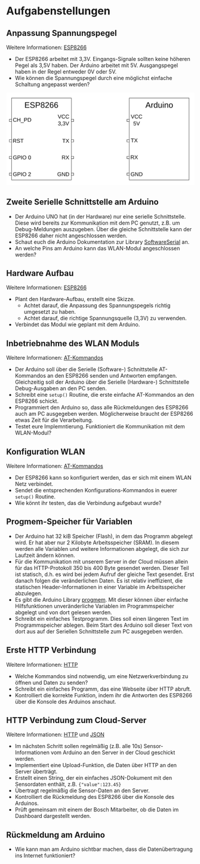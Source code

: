 # Aufgabenstellungen


## Anpassung Spannungspegel

Weitere Informationen: [ESP8266](ESP8266.md)

* Der ESP8266 arbeitet mit 3,3V. Eingangs-Signale sollten keine höheren Pegel als 3,5V haben. Der Arduino arbeitet mit 5V. Ausgangspegel haben in der Regel entweder 0V oder 5V.
* Wie können die Spannungspegel durch eine möglichst einfache Schaltung angepasst werden?

![Spannungsteiler](UART_cabling.png)


## Zweite Serielle Schnittstelle am Arduino

* Der Arduino UNO hat (in der Hardware) nur eine serielle Schnittstelle. Diese wird bereits zur Kommunikation mit dem PC genutzt, z.B. um Debug-Meldungen auszugeben. Über die gleiche Schnittstelle kann der ESP8266 daher nicht angeschlossen werden.
* Schaut euch die Arduino Dokumentation zur Library [SoftwareSerial](https://www.arduino.cc/en/Reference/softwareSerial) an.
* An welche Pins am Arduino kann das WLAN-Modul angeschlossen werden?


## Hardware Aufbau

Weitere Informationen: [ESP8266](ESP8266.md)

* Plant den Hardware-Aufbau, erstellt eine Skizze. 
  * Achtet darauf, die Anpassung des Spannungspegels richtig umgesetzt zu haben.
  * Achtet darauf, die richtige Spannungsquelle (3,3V) zu verwenden.
* Verbindet das Modul wie geplant mit dem Arduino.


## Inbetriebnahme des WLAN Moduls

Weitere Informationen: [AT-Kommandos](AT-COmmands.md)

* Der Arduino soll über die Serielle (Software-) Schnittstelle AT-Kommandos an den ESP8266 senden und Antworten empfangen. Gleichzeitig soll der Arduino über die Serielle (Hardware-) Schnittstelle Debug-Ausgaben an den PC senden.
* Schreibt eine `setup()` Routine, die erste einfache AT-Kommandos an den ESP8266 schickt.
* Programmiert den Arduino so, dass alle Rückmeldungen des ESP8266 auch am PC ausgegeben werden. Möglicherweise braucht der ESP8266 etwas Zeit für die Verarbeitung.
* Testet eure Implemntierung. Funktioniert die Kommunikation mit dem WLAN-Modul?


## Konfiguration WLAN

Weitere Informationen: [AT-Kommandos](AT-COmmands.md)

* Der ESP8266 kann so konfiguriert werden, das er sich mit einem WLAN Netz verbindet.
* Sendet die entsprechenden Konfigurations-Kommandos in euerer `setup()` Routine.
* Wie könnt ihr testen, das die Verbindung aufgebaut wurde?


## Progmem-Speicher für Variablen

* Der Arduino hat 32 kiB Speicher (Flash), in dem das Programm abgelegt wird. Er hat aber nur 2 Kilobyte Arbeitsspeicher (SRAM). In diesem werden alle Variablen und weitere Informationen abgelegt, die sich zur Laufzeit ändern können.
* Für die Kommunikation mit unserem Server in der Cloud müssen allein für das HTTP-Protokoll 350 bis 400 Byte gesendet werden. Dieser Teil ist statisch, d.h. es wird bei jedem Aufruf der gleiche Text gesendet. Erst danach folgen die veränderlichen Daten. Es ist relativ ineffizient, die statischen Header-Informationen in einer Variable im Arbeitsspeicher abzulegen. 
* Es gibt die Arduino Library [progmem](https://www.arduino.cc/reference/en/language/variables/utilities/progmem/). Mit dieser können über einfache Hilfsfunktionen unveränderliche Variablen im Programmspeicher abgelegt und von dort gelesen werden.
* Schreibt ein einfaches Testprogramm. Dies soll einen längeren Text im Programmspeicher ablegen. Beim Start des Arduino soll dieser Text von dort aus auf der Seriellen Schnittstelle zum PC ausgegeben werden.


## Erste HTTP Verbindung

Weitere Informationen: [HTTP](HTTP.md)

* Welche Kommandos sind notwendig, um eine Netzwerkverbindung zu öffnen und Daten zu senden?
* Schreibt ein einfaches Programm, das eine Webseite über HTTP abruft.
* Kontrolliert die korrekte Funktion, indem ihr die Antworten des ESP8266 über die Konsole des Arduinos anschaut.


## HTTP Verbindung zum Cloud-Server

Weitere Informationen: [HTTP](HTTP.md) und [JSON](JSON.md)

* Im nächsten Schritt sollen regelmäßig (z.B. alle 10s) Sensor-Informationen vom Arduino an den Server in der Cloud geschickt werden.
* Implementiert eine Upload-Funktion, die Daten über HTTP an den Server überträgt.
* Erstellt einen String, der ein einfaches JSON-Dokument mit den Sensordaten enthält, z.B. `{"value":123.45}`
* Übertragt regelmäßig die Sensor-Daten an den Server.
* Kontrolliert die Rückmeldung des ESP8266 über die Konsole des Arduinos.
* Prüft gemeinsam mit einem der Bosch Mitarbeiter, ob die Daten im Dashboard dargestellt werden.

## Rückmeldung am Arduino

* Wie kann man am Arduino sichtbar machen, dass die Datenübertragung ins Internet funktioniert?
